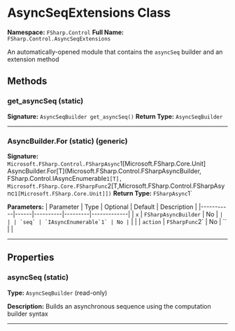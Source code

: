 # AsyncSeqExtensions Class

**Namespace:** `FSharp.Control`
**Full Name:** `FSharp.Control.AsyncSeqExtensions`

An automatically-opened module that contains the `asyncSeq` builder and an extension method

## Methods

### get_asyncSeq (static)

**Signature:** `AsyncSeqBuilder get_asyncSeq()`
**Return Type:** `AsyncSeqBuilder`

---

### AsyncBuilder.For (static) (generic)

**Signature:** `Microsoft.FSharp.Control.FSharpAsync`1[Microsoft.FSharp.Core.Unit] AsyncBuilder.For[T](Microsoft.FSharp.Control.FSharpAsyncBuilder, FSharp.Control.IAsyncEnumerable`1[T], Microsoft.FSharp.Core.FSharpFunc`2[T,Microsoft.FSharp.Control.FSharpAsync`1[Microsoft.FSharp.Core.Unit]])`
**Return Type:** `FSharpAsync`1`

**Parameters:**
| Parameter | Type | Optional | Default | Description |
|-----------|------|----------|---------|-------------|
| `x` | `FSharpAsyncBuilder` | No | `` |  |
| `seq` | `IAsyncEnumerable`1` | No | `` |  |
| `action` | `FSharpFunc`2` | No | `` |  |

---

## Properties

### asyncSeq (static)

**Type:** `AsyncSeqBuilder` (read-only)

**Description:** Builds an asynchronous sequence using the computation builder syntax

---